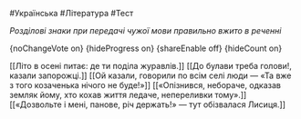 #Українська #Література #Тест

*Розділові знаки при передачі чужої мови правильно вжито в реченні*

{noChangeVote on}
{hideProgress on}
{shareEnable off}
{hideCount on}

[[Літо в осені питає: де ти поділа журавлів.]]
[[До булави треба голови!, казали запорожці.]]
[[Ой казали, говорили по всім селі люди — «Та вже з того козаченька нічого не буде!»]]
[[«Опізнився, небораче, одказав земляк йому, хто кохав життя ледаче, непереливки тому».]]
[[«Дозвольте і мені, панове, річ держать!» — тут обізвалася Лисиця.]]
